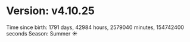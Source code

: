 # Version: v4.10.25
Time since birth: 1791 days, 42984 hours, 2579040 minutes, 154742400 seconds
Season: Summer ☀️
